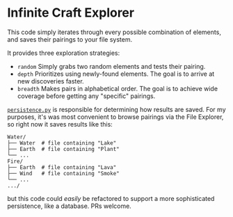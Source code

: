 # Infinite Craft Explorer
This code simply iterates through every possible combination of elements, and saves their pairings to your file system.

It provides three exploration strategies:
- `random` Simply grabs two random elements and tests their pairing.
- `depth` Prioritizes using newly-found elements. The goal is to arrive at new discoveries faster.
- `breadth` Makes pairs in alphabetical order. The goal is to achieve wide coverage before getting any "specific" pairings.

[`persistence.py`](./persistence.py) is responsible for determining how results are saved. For my purposes, it's was 
most convenient to browse pairings via the File Explorer, so right now it saves results like this:
```
Water/
├── Water  # file containing "Lake"
├── Earth  # file containing "Plant"
└── ...
Fire/
├── Earth  # file containing "Lava"
├── Wind   # file containing "Smoke"
└── ... 
.../
```
but this code could _easily_ be refactored to support a more sophisticated persistence, like a database. PRs welcome.